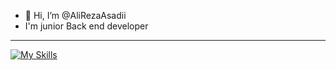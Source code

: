 - 👋 Hi, I’m @AliRezaAsadii
- I'm junior Back end developer

- ---
[![My Skills](https://skillicons.dev/icons?i=js,html,css,sass,tailwind,node-js,express)](https://skillicons.dev)

<!---
alirezaAsadii/alirezaAsadii is a ✨ special ✨ repository because its `README.md` (this file) appears on your GitHub profile.
You can click the Preview link to take a look at your changes.
--->
